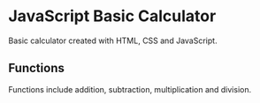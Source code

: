 # JavaScript Basic Calculator

Basic calculator created with HTML, CSS and JavaScript. 

## Functions 
Functions include addition, subtraction, multiplication and division. 